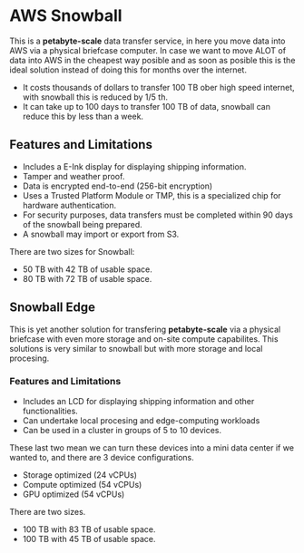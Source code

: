 # AWS Snowball

This is a **petabyte-scale** data transfer service, in here you move data into AWS via a physical briefcase computer. In case we want to move ALOT of data into AWS in the cheapest way posible and as soon as posible this is the ideal solution instead of doing this for months over the internet.

* It costs thousands of dollars to transfer 100 TB ober high speed internet, with snowball this is reduced by 1/5 th.
* It can take up to 100 days to transfer 100 TB of data, snowball can reduce this by less than a week.

## Features and Limitations

* Includes a E-Ink display for displaying shipping information.
* Tamper and weather proof.
* Data is encrypted end-to-end (256-bit encryption)
* Uses a Trusted Platform Module or TMP, this is a specialized chip for hardware authentication.
* For security purposes, data transfers must be completed within 90 days of the snowball being prepared.
* A snowball may import or export from S3.

There are two sizes for Snowball:

* 50 TB with 42 TB of usable space.
* 80 TB with 72 TB of usable space.

## Snowball Edge

This is yet another solution for transfering **petabyte-scale** via a physical briefcase with even more storage and on-site compute capabilites. This solutions is very similar to snowball but with more storage and local procesing.

### Features and Limitations

* Includes an LCD for displaying shipping information and other functionalities.
* Can undertake local procesing and edge-computing workloads
* Can be used in a cluster in groups of 5 to 10 devices.

These last two mean we can turn these devices into a mini data center if we wanted to, and there are 3 device configurations.

* Storage optimized (24 vCPUs)
* Compute optimized (54 vCPUs)
* GPU optimized (54 vCPUs)

There are two sizes.

* 100 TB with 83 TB of usable space.
* 100 TB with 45 TB of usable space.
